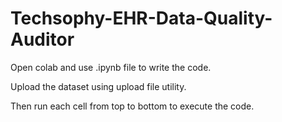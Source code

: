 # Techsophy-EHR-Data-Quality-Auditor

Open colab and use .ipynb file to write the code.

Upload the dataset using upload file utility.

Then run each cell from top to bottom to execute the code.

